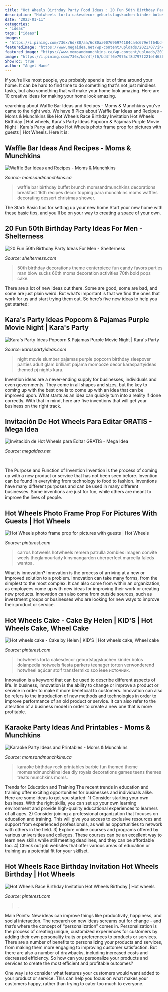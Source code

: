 ```yaml
---
title: "Hot Wheels Birthday Party Food Ideas : 20 Fun 50th Birthday Party Ideas For Men"
description: "Hotwheels torta cakesdecor geburtstagskuchen kinder bolos dolanpedia hotweels fiesta parkers teenager torten verwonderend hotwheel açúcar stolf transfermixx sco ieee источник"
date: "2023-01-11"
categories:
- "ideas"
tags: ["ideas"]
images:
- "https://i.pinimg.com/736x/6d/80/aa/6d80aa007696974184ca4c679eff64bd--hot-wheels-party-ideas-hot-wheels-birthday-party.jpg?b=t"
featuredImage: "https://www.megaidea.net/wp-content/uploads/2021/07/invitacion-Hot-Wheels.jpg"
featured_image: "https://www.momsandmunchkins.ca/wp-content/uploads/2015/09/karaoke-party-ideas-9.jpg"
image: "https://i.pinimg.com/736x/bd/4f/f6/bd4ff6e7975cf8d797f221ef46361f16--hot-wheels-birthday-birthday-invitations.jpg"
ShowToc: true
author: "Angel Hane"
---
```



If you're like most people, you probably spend a lot of time around your home. It can be hard to find time to do something that's not just mindless tasks, but also something that will make your home look amazing. Here are 10 creative ideas for making your home look amazing.

	

		
searching about Waffle Bar Ideas and Recipes - Moms &amp; Munchkins you've came to the right web. We have 8 Pics about Waffle Bar Ideas and Recipes - Moms &amp; Munchkins like Hot Wheels Race Birthday Invitation Hot Wheels Birthday | Hot wheels, Kara&#039;s Party Ideas Popcorn &amp; Pajamas Purple Movie Night | Kara&#039;s Party and also Hot Wheels photo frame prop for pictures with guests | Hot Wheels. Here it is:
		
    
## Waffle Bar Ideas And Recipes - Moms &amp; Munchkins

<img loading=lazy src="https://www.momsandmunchkins.ca/wp-content/uploads/2017/10/waffle-bar-ideas.jpg" onerror="this.onerror=null;this.src='https://tse1.mm.bing.net/th?id=OIP.HVdPHxjDkZunQWDongCrhgHaLi&amp;pid=15.1';" alt="Waffle Bar Ideas and Recipes - Moms &amp; Munchkins">

_Source: momsandmunchkins.ca_

>waffle bar birthday buffet brunch momsandmunchkins decorations breakfast 16th recipes decor topping para munchkins moms waffles decorating dessert christmas shower. 

	

The Start: Basic tips for setting up your new home
Start your new home with these basic tips, and you'll be on your way to creating a space of your own.

    
## 20 Fun 50th Birthday Party Ideas For Men - Shelterness

<img loading=lazy src="https://i.shelterness.com/2017/02/08-bold-and-fun-candy-centerpiece.jpg" onerror="this.onerror=null;this.src='https://tse4.mm.bing.net/th?id=OIP.xP4HLNOUXOoKgiBhvsT-1AHaJy&amp;pid=15.1';" alt="20 Fun 50th Birthday Party Ideas For Men - Shelterness">

_Source: shelterness.com_

>50th birthday decorations theme centerpiece fun candy favors parties man blow sucks 60th moms decoration activities 70th bold pops cake. 

	

There are a lot of new ideas out there. Some are good, some are bad, and some are just plain weird. But what’s important is that we find the ones that work for us and start trying them out. So here’s five new ideas to help you get started: 

    
## Kara&#039;s Party Ideas Popcorn &amp; Pajamas Purple Movie Night | Kara&#039;s Party

<img loading=lazy src="https://karaspartyideas.com/wp-content/uploads/2016/07/Popcorn-Pajamas-Purple-Movie-Night-via-Karas-Party-Ideas-KarasPartyIdeas.com19.jpg" onerror="this.onerror=null;this.src='https://tse4.mm.bing.net/th?id=OIP.7FxCCLhSycZtN4SWSR_hHAHaLH&amp;pid=15.1';" alt="Kara&#039;s Party Ideas Popcorn &amp; Pajamas Purple Movie Night | Kara&#039;s Party">

_Source: karaspartyideas.com_

>night movie slumber pajamas purple popcorn birthday sleepover parties adult glam brilliant pajama momooze decor karaspartyideas themed pj nights kara. 

	

Invention ideas are a never-ending supply for businesses, individuals and even governments. They come in all shapes and sizes, but the key to coming up with the best one is to come up with an idea that can be improved upon. What starts as an idea can quickly turn into a reality if done correctly. With that in mind, here are five inventions that will get your business on the right track.

    
## Invitación De Hot Wheels Para Editar GRATIS - Mega Idea

<img loading=lazy src="https://www.megaidea.net/wp-content/uploads/2021/07/invitacion-Hot-Wheels.jpg" onerror="this.onerror=null;this.src='https://tse3.mm.bing.net/th?id=OIP.M1tMcy-BAVpBcVHLgM0XZQHaKO&amp;pid=15.1';" alt="Invitación de Hot Wheels para Editar GRATIS - Mega Idea">

_Source: megaidea.net_

>. 

	

The Purpose and Function of Invention
Invention is the process of coming up with a new product or service that has not been seen before. Invention can be found in everything from technology to food to fashion. Inventions have many different purposes and can be used in many different businesses. Some inventions are just for fun, while others are meant to improve the lives of people.

    
## Hot Wheels Photo Frame Prop For Pictures With Guests | Hot Wheels

<img loading=lazy src="https://i.pinimg.com/736x/6d/80/aa/6d80aa007696974184ca4c679eff64bd--hot-wheels-party-ideas-hot-wheels-birthday-party.jpg?b=t" onerror="this.onerror=null;this.src='https://tse1.mm.bing.net/th?id=OIP.p03Tpd4s0su5Crtz4PlnRAHaF4&amp;pid=15.1';" alt="Hot Wheels photo frame prop for pictures with guests | Hot Wheels">

_Source: pinterest.com_

>carros hotweels hotwheels remera patrulla zombies imagen convite weels theglamourlady kinsmangarden uberperfect marcella faleds wantoa. 

	

What is innovation?
Innovation is the process of arriving at a new or improved solution to a problem. Innovation can take many forms, from the simplest to the most complex. It can also come from within an organization, as employees come up with new ideas for improving their work or creating new products. Innovation can also come from outside sources, such as investment groups or businesses who are looking for new ways to improve their product or service.

    
## Hot Wheels Cake - Cake By Helen | KID&#039;S | Hot Wheels Cake, Wheel Cake

<img loading=lazy src="https://i.pinimg.com/736x/e8/ca/a9/e8caa902ebe78e16249f8416f1b290b6--hotwheels-birthday-cake-hot-wheels-party.jpg?b=t" onerror="this.onerror=null;this.src='https://tse3.mm.bing.net/th?id=OIP.u4tiAYh_Xh4RuRfrmm_OoQHaJ4&amp;pid=15.1';" alt="Hot wheels cake - Cake by Helen | KID&#039;S | Hot wheels cake, Wheel cake">

_Source: pinterest.com_

>hotwheels torta cakesdecor geburtstagskuchen kinder bolos dolanpedia hotweels fiesta parkers teenager torten verwonderend hotwheel açúcar stolf transfermixx sco ieee источник. 

	

Innovation is a keyword that can be used to describe different aspects of life. In business, innovation is the ability to change or improve a product or service in order to make it more beneficial to customers. Innovation can also be refers to the introduction of new methods and technologies in order to improve performance of an old product or service. It can also refer to the alteration of a business model in order to create a new one that is more profitable.

    
## Karaoke Party Ideas And Printables - Moms &amp; Munchkins

<img loading=lazy src="https://www.momsandmunchkins.ca/wp-content/uploads/2015/09/karaoke-party-ideas-9.jpg" onerror="this.onerror=null;this.src='https://tse1.mm.bing.net/th?id=OIP.v8TyBHAZFFv2BuQK2hj97gHaMB&amp;pid=15.1';" alt="Karaoke Party Ideas and Printables - Moms &amp; Munchkins">

_Source: momsandmunchkins.ca_

>karaoke birthday rock printables barbie fun themed theme momsandmunchkins idea diy royals decorations games teens themes treats munchkins moms. 

	

Trends for Education and Training
The recent trends in education and training offer exciting opportunities for businesses and individuals alike. Here are some ideas to get you started: 1) Consider starting your own business. With the right skills, you can set up your own learning environment and provide high-quality educational experiences to learners of all ages. 2) Consider joining a professional organization that focuses on education and training. This will give you access to exclusive resources and support from experienced professionals, as well as opportunities to network with others in the field. 3) Explore online courses and programs offered by various universities and colleges. These courses can be an excellent way to learn new skills while still meeting deadlines, and they can be affordable too. 4) Check out job websites that offer various areas of education or training as a potential fit for your skillset.

    
## Hot Wheels Race Birthday Invitation Hot Wheels Birthday | Hot Wheels

<img loading=lazy src="https://i.pinimg.com/736x/bd/4f/f6/bd4ff6e7975cf8d797f221ef46361f16--hot-wheels-birthday-birthday-invitations.jpg" onerror="this.onerror=null;this.src='https://tse3.mm.bing.net/th?id=OIP.EM5gQSc7klWNx7J8tfknFAHaHa&amp;pid=15.1';" alt="Hot Wheels Race Birthday Invitation Hot Wheels Birthday | Hot wheels">

_Source: pinterest.com_

>. 

	

Main Points: New ideas can improve things like productivity, happiness, and social interaction.
The research on new ideas screams out for change - and that’s where the concept of “personalization” comes in. Personalization is the process of creating unique, customized experiences for customers by adding their own personality traits or preferences to products or services.
There are a number of benefits to personalizing your products and services, from making them more engaging to improving customer satisfaction. But there are also a number of drawbacks, including increased costs and decreased efficiency. So how can you personalize your products and services to create the most efficient and profitable outcomes?

One way is to consider what features your customers would want added to your product or service. This can help you focus on what makes your customers happy, rather than trying to cater too much to everyone.

